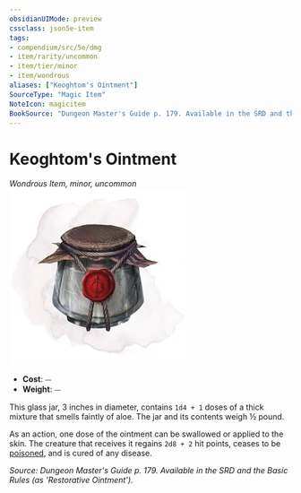 ```yaml
---
obsidianUIMode: preview
cssclass: json5e-item
tags:
- compendium/src/5e/dmg
- item/rarity/uncommon
- item/tier/minor
- item/wondrous
aliases: ["Keoghtom's Ointment"]
SourceType: "Magic Item"
NoteIcon: magicitem
BookSource: "Dungeon Master's Guide p. 179. Available in the SRD and the Basic Rules (as 'Restorative Ointment')."
---
```

# Keoghtom's Ointment
*Wondrous Item, minor, uncommon*  
![](https://raw.githubusercontent.com/5etools-mirror-2/5etools-img/main/items/DMG/Keoghtom%27s%20Ointment.webp#right)  

- **Cost**: ⏤
- **Weight**: ⏤

This glass jar, 3 inches in diameter, contains `1d4 + 1` doses of a thick mixture that smells faintly of aloe. The jar and its contents weigh ½ pound.

As an action, one dose of the ointment can be swallowed or applied to the skin. The creature that receives it regains `2d8 + 2` hit points, ceases to be [poisoned](/2-Mechanics/CLI/rules/conditions.md#poisoned), and is cured of any disease.

*Source: Dungeon Master's Guide p. 179. Available in the SRD and the Basic Rules (as 'Restorative Ointment').*